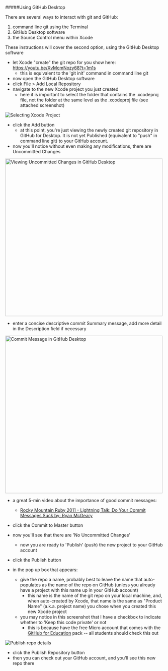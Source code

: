 #####Using GitHub Desktop

There are several ways to interact with git and GitHub:
  1. command line git using the Terminal
  1. GitHub Desktop software
  1. the Source Control menu within Xcode
  
These instructions will cover the second option, using the GitHub Desktop software

- let Xcode "create" the git repo for you show here:  https://youtu.be/XvMcmNozy68?t=1m1s
  - this is equivalent to the 'git init' command in command line git
- now open the GitHub Desktop software
- click File > Add Local Repository
- navigate to the new Xcode project you just created
  - here it is important to select the folder that contains the .xcodeproj file, not the folder at the same level as the .xcodeproj file (see attached screenshot)

<img src='http://i.imgur.com/09iofUJ.png' title='Selecting Xcode Project' width='' alt='Selecting Xcode Project' />

- click the Add button
  - at this point, you're just viewing the newly created git repository in GitHub for Desktop.  It is not yet Published (equivalent to "push" in command line git) to your GitHub account.
- now you'll notice without even making any modifications, there are Uncommitted Changes

<img src='http://i.imgur.com/habp6Nu.png' title='Viewing Uncommitted Changes in GitHub Desktop' width='500' alt='Viewing Uncommitted Changes in GitHub Desktop' />

- enter a concise descriptive commit Summary message, add more detail in the Description field if necessary

<img src='http://i.imgur.com/Mrkqp1H.png' title='Commit Message in GitHub Desktop' width='500' alt='Commit Message in GitHub Desktop' />

  - a great 5-min video about the importance of good commit messages: 
    - [Rocky Mountain Ruby 2011 - Lightning Talk: Do Your Commit Messages Suck by: Ryan McGeary](https://www.youtube.com/watch?v=8YjSty6bfog)
- click the Commit to Master button
- now you'll see that there are 'No Uncommitted Changes'
  - now you are ready to 'Publish' (push) the new project to your GitHub account

- click the Publish button

- in the pop up box that appears:
  - give the repo a name, probably best to leave the name that auto-populates as the name of the repo on GitHub (unless you already have a project with this name up in your GitHub account)
    - this name is the name of the git repo on your local machine, and, when auto-created by Xcode, that name is the same as "Product Name" (a.k.a. project name) you chose when you created this new Xcode project
  - you may notice in this screenshot that I have a checkbox to indicate whether to 'Keep this code private' or not
    - this is because have the free Micro account that comes with the [GitHub for Education](https://education.github.com/) pack -- all students should check this out
    
<img src='http://i.imgur.com/Y7DCYa5.png' title='Publish repo details' width='' alt='Publish repo details' />    
    
- click the Publish Repository button
- then you can check out your GitHub account, and you'll see this new repo there
